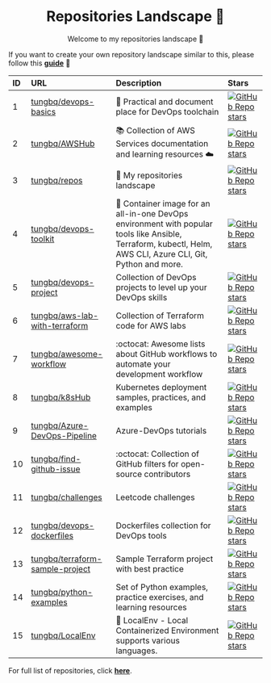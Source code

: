 <h1 align="center">Repositories Landscape 💎</h1>
<p align="center">Welcome to my repositories landscape 👋</p>

If you want to create your own repository landscape similar to this, please follow this [**guide**](./create-repo-landscape.md) 📖


| ID  | URL          | Description                                            | Stars  |
| :-- | :--------------- | :--------------------------------------------- | :------ |
| 1 | <a href="https://github.com/tungbq/devops-basics">tungbq/devops-basics</a> | 🚀 Practical and document place for DevOps toolchain | <a href="https://github.com/tungbq/devops-basics/stargazers"><img alt="GitHub Repo stars" src="https://img.shields.io/github/stars/tungbq/devops-basics?style=flat"/></a> |
| 2 | <a href="https://github.com/tungbq/AWSHub">tungbq/AWSHub</a> | 📚 Collection of AWS Services documentation and learning resources ☁️ | <a href="https://github.com/tungbq/AWSHub/stargazers"><img alt="GitHub Repo stars" src="https://img.shields.io/github/stars/tungbq/AWSHub?style=flat"/></a> |
| 3 | <a href="https://github.com/tungbq/repos">tungbq/repos</a> | 🚀 My repositories landscape | <a href="https://github.com/tungbq/repos/stargazers"><img alt="GitHub Repo stars" src="https://img.shields.io/github/stars/tungbq/repos?style=flat"/></a> |
| 4 | <a href="https://github.com/tungbq/devops-toolkit">tungbq/devops-toolkit</a> | 🐳 Container image for an all-in-one DevOps environment with popular tools like Ansible, Terraform, kubectl, Helm, AWS CLI, Azure CLI, Git, Python and more. | <a href="https://github.com/tungbq/devops-toolkit/stargazers"><img alt="GitHub Repo stars" src="https://img.shields.io/github/stars/tungbq/devops-toolkit?style=flat"/></a> |
| 5 | <a href="https://github.com/tungbq/devops-project">tungbq/devops-project</a> | Collection of DevOps projects to level up your DevOps skills | <a href="https://github.com/tungbq/devops-project/stargazers"><img alt="GitHub Repo stars" src="https://img.shields.io/github/stars/tungbq/devops-project?style=flat"/></a> |
| 6 | <a href="https://github.com/tungbq/aws-lab-with-terraform">tungbq/aws-lab-with-terraform</a> | Collection of Terraform code for AWS labs | <a href="https://github.com/tungbq/aws-lab-with-terraform/stargazers"><img alt="GitHub Repo stars" src="https://img.shields.io/github/stars/tungbq/aws-lab-with-terraform?style=flat"/></a> |
| 7 | <a href="https://github.com/tungbq/awesome-workflow">tungbq/awesome-workflow</a> | :octocat: Awesome lists about GitHub workflows to automate your development workflow | <a href="https://github.com/tungbq/awesome-workflow/stargazers"><img alt="GitHub Repo stars" src="https://img.shields.io/github/stars/tungbq/awesome-workflow?style=flat"/></a> |
| 8 | <a href="https://github.com/tungbq/k8sHub">tungbq/k8sHub</a> | Kubernetes deployment samples, practices, and examples | <a href="https://github.com/tungbq/k8sHub/stargazers"><img alt="GitHub Repo stars" src="https://img.shields.io/github/stars/tungbq/k8sHub?style=flat"/></a> |
| 9 | <a href="https://github.com/tungbq/Azure-DevOps-Pipeline">tungbq/Azure-DevOps-Pipeline</a> | Azure-DevOps tutorials | <a href="https://github.com/tungbq/Azure-DevOps-Pipeline/stargazers"><img alt="GitHub Repo stars" src="https://img.shields.io/github/stars/tungbq/Azure-DevOps-Pipeline?style=flat"/></a> |
| 10 | <a href="https://github.com/tungbq/find-github-issue">tungbq/find-github-issue</a> | :octocat: Collection of GitHub filters for open-source contributors | <a href="https://github.com/tungbq/find-github-issue/stargazers"><img alt="GitHub Repo stars" src="https://img.shields.io/github/stars/tungbq/find-github-issue?style=flat"/></a> |
| 11 | <a href="https://github.com/tungbq/challenges">tungbq/challenges</a> | Leetcode challenges | <a href="https://github.com/tungbq/challenges/stargazers"><img alt="GitHub Repo stars" src="https://img.shields.io/github/stars/tungbq/challenges?style=flat"/></a> |
| 12 | <a href="https://github.com/tungbq/devops-dockerfiles">tungbq/devops-dockerfiles</a> | Dockerfiles collection for DevOps tools | <a href="https://github.com/tungbq/devops-dockerfiles/stargazers"><img alt="GitHub Repo stars" src="https://img.shields.io/github/stars/tungbq/devops-dockerfiles?style=flat"/></a> |
| 13 | <a href="https://github.com/tungbq/terraform-sample-project">tungbq/terraform-sample-project</a> | Sample Terraform project with best practice | <a href="https://github.com/tungbq/terraform-sample-project/stargazers"><img alt="GitHub Repo stars" src="https://img.shields.io/github/stars/tungbq/terraform-sample-project?style=flat"/></a> |
| 14 | <a href="https://github.com/tungbq/python-examples">tungbq/python-examples</a> | Set of Python examples, practice exercises, and learning resources | <a href="https://github.com/tungbq/python-examples/stargazers"><img alt="GitHub Repo stars" src="https://img.shields.io/github/stars/tungbq/python-examples?style=flat"/></a> |
| 15 | <a href="https://github.com/tungbq/LocalEnv">tungbq/LocalEnv</a> | 🐳 LocalEnv - Local Containerized Environment supports various languages. | <a href="https://github.com/tungbq/LocalEnv/stargazers"><img alt="GitHub Repo stars" src="https://img.shields.io/github/stars/tungbq/LocalEnv?style=flat"/></a> |

For full list of repositories, click [**here**](https://github.com/tungbq?tab=repositories&q=&type=&language=&sort=stargazers).
